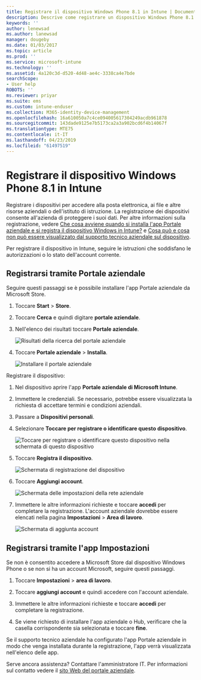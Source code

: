```yaml
---
title: Registrare il dispositivo Windows Phone 8.1 in Intune | Documentazione Microsoft
description: Descrive come registrare un dispositivo Windows Phone 8.1 in Intune
keywords: ''
author: lenewsad
ms.author: lanewsad
manager: dougeby
ms.date: 01/03/2017
ms.topic: article
ms.prod: ''
ms.service: microsoft-intune
ms.technology: ''
ms.assetid: 4a120c3d-d520-4d48-ae4c-3338ca4e7bde
searchScope:
- User help
ROBOTS: ''
ms.reviewer: priyar
ms.suite: ems
ms.custom: intune-enduser
ms.collection: M365-identity-device-management
ms.openlocfilehash: 16a610050a7c4ce094005617304249acdb961878
ms.sourcegitcommit: 143dade9125e7b5173ca2a3a902bcd6f4b14067f
ms.translationtype: MTE75
ms.contentlocale: it-IT
ms.lasthandoff: 04/23/2019
ms.locfileid: "61497519"
---
```

# <a name="enroll-your-windows-phone-81-device-in-intune"></a>Registrare il dispositivo Windows Phone 8.1 in Intune  

Registrare i dispositivi per accedere alla posta elettronica, ai file e altre risorse aziendali o dell'istituto di istruzione. La registrazione dei dispositivi consente all'azienda di proteggere i suoi dati. Per altre informazioni sulla registrazione, vedere [Che cosa avviene quando si installa l'app Portale aziendale e si registra il dispositivo Windows in Intune?](what-happens-if-you-install-the-company-portal-app-and-enroll-your-device-in-intune-windows.md) e [Cosa può e cosa non può essere visualizzato dal supporto tecnico aziendale sul dispositivo](what-info-can-your-company-see-when-you-enroll-your-device-in-intune.md).  

Per registrare il dispositivo in Intune, seguire le istruzioni che soddisfano le autorizzazioni o lo stato dell'account corrente.

## <a name="enroll-through-company-portal"></a>Registrarsi tramite Portale aziendale  
Seguire questi passaggi se è possibile installare l'app Portale aziendale da Microsoft Store. 

1.  Toccare **Start** > **Store**.  

2.  Toccare **Cerca** e quindi digitare **portale aziendale**.  

3.  Nell'elenco dei risultati toccare **Portale aziendale**.  


    ![Risultati della ricerca del portale aziendale](./media/WP81-1-CP-search-store-v2.png)  

4.  Toccare **Portale aziendale**  &gt; **Installa**.  


    ![Installare il portale aziendale](./media/WP81-2-CP-install-v2.png)  

Registrare il dispositivo:  

1.  Nel dispositivo aprire l'app **Portale aziendale di Microsoft Intune**.  


2.  Immettere le credenziali. Se necessario, potrebbe essere visualizzata la richiesta di accettare termini e condizioni aziendali.  

3.  Passare a **Dispositivi personali**.  

4.  Selezionare **Toccare per registrare o identificare questo dispositivo**.  


    ![Toccare per registrare o identificare questo dispositivo nella schermata di questo dispositivo](./media/WP81-enroll-1-swipe-my-devices.png)  

5.  Toccare **Registra il dispositivo**.  


    ![Schermata di registrazione del dispositivo](./media/WP81-enroll-2-enroll-this-device.png)  

6.  Toccare **Aggiungi account**.  


    ![Schermata delle impostazioni della rete aziendale](./media/WP81-enroll-3-workplace-add-acct.png)  

7.  Immettere le altre informazioni richieste e toccare **accedi** per completare la registrazione. L'account aziendale dovrebbe essere elencati nella pagina **Impostazioni** &gt; **Area di lavoro**.  


    ![Schermata di aggiunta account](./media/WP81-enroll-4-account-added.png)  

## <a name="enroll-through-settings-app"></a>Registrarsi tramite l'app Impostazioni  
Se non è consentito accedere a Microsoft Store dal dispositivo Windows Phone o se non si ha un account Microsoft, seguire questi passaggi.

1.  Toccare **Impostazioni** &gt; **area di lavoro**.  

2.  Toccare **aggiungi account** e quindi accedere con l'account aziendale.  

3.  Immettere le altre informazioni richieste e toccare **accedi** per completare la registrazione.  

4.  Se viene richiesto di installare l'app aziendale o Hub, verificare che la casella corrispondente sia selezionata e toccare **fine**.  

Se il supporto tecnico aziendale ha configurato l'app Portale aziendale in modo che venga installata durante la registrazione, l'app verrà visualizzata nell'elenco delle app.  

Serve ancora assistenza? Contattare l'amministratore IT. Per informazioni sul contatto vedere il [sito Web del portale aziendale](https://go.microsoft.com/fwlink/?linkid=2010980).
